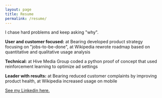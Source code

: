```yaml
---
layout: page
title: Resume
permalink: /resume/
---
```


I chase hard problems and keep asking "why".

**User and customer focused:** at Bearing developed product strategy focusing on "jobs-to-be-done", at Wikipedia rewrote roadmap based on quantitative and qualitative usage analysis

**Technical:** at Hive Media Group coded a python proof of concept that used reinforcement learning to optimize ad settings

**Leader with results:** at Bearing reduced customer complaints by improving product health, at Wikipedia increased usage on mobile

[See my Linkedin here.](www.linkedin.com/in/kenanwang)
